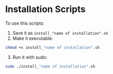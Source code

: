 # Installation Scripts

To use this scripts:

1. Save it as `install_"name of installation".sh`
2. Make it executable:
```bash
chmod +x install_"name of installation".sh
```
3. Run it with sudo:
```bash
sudo ./install_"name of installation".sh
```
